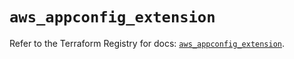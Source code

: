 # `aws_appconfig_extension`

Refer to the Terraform Registry for docs: [`aws_appconfig_extension`](https://registry.terraform.io/providers/hashicorp/aws/5.97.0/docs/resources/appconfig_extension).
